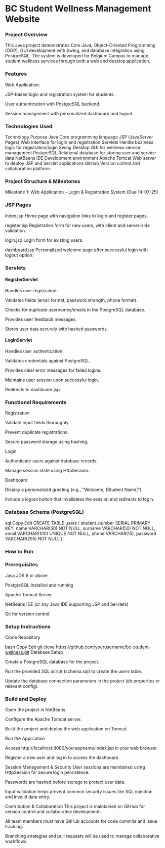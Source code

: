 # BC Student Wellness Management Website
### Project Overview
This Java project demonstrates Core Java, Object-Oriented Programming (OOP), GUI development with Swing, and database integration using PostgreSQL. The system is developed for Belgium Campus to manage student wellness services through both a web and desktop application.

### Features
Web Application:

JSP-based login and registration system for students.

User authentication with PostgreSQL backend.

Session management with personalized dashboard and logout.

### Technologies Used
Technology	Purpose
Java	Core programming language
JSP (JavaServer Pages)	Web interface for login and registration
Servlets	Handle business logic for registration/login
Swing	Desktop GUI for wellness service management
PostgreSQL	Relational database for storing user and service data
NetBeans IDE	Development environment
Apache Tomcat	Web server to deploy JSP and Servlet applications
GitHub	Version control and collaboration platform

### Project Structure & Milestones
Milestone 1: Web Application – Login & Registration System (Due 14-07-25)
### JSP Pages
index.jsp
Home page with navigation links to login and register pages.

register.jsp
Registration form for new users, with client and server-side validation.

login.jsp
Login form for existing users.

dashboard.jsp
Personalized welcome page after successful login with logout option.

### Servlets
#### RegisterServlet
Handles user registration:

Validates fields (email format, password strength, phone format).

Checks for duplicate usernames/emails in the PostgreSQL database.

Provides user feedback messages.

Stores user data securely with hashed passwords.

#### LoginServlet
Handles user authentication:

Validates credentials against PostgreSQL.

Provides clear error messages for failed logins.

Maintains user session upon successful login.

Redirects to dashboard.jsp.

### Functional Requirements
Registration

Validate input fields thoroughly.

Prevent duplicate registrations.

Secure password storage using hashing.

Login

Authenticate users against database records.

Manage session state using HttpSession.

Dashboard

Display a personalized greeting (e.g., "Welcome, [Student Name]").

Include a logout button that invalidates the session and redirects to login.

### Database Schema (PostgreSQL)
sql
Copy
Edit
CREATE TABLE users (
  student_number SERIAL PRIMARY KEY,
  name VARCHAR(50) NOT NULL,
  surname VARCHAR(50) NOT NULL,
  email VARCHAR(100) UNIQUE NOT NULL,
  phone VARCHAR(15),
  password VARCHAR(255) NOT NULL
);
### How to Run
### Prerequisites
Java JDK 8 or above

PostgreSQL installed and running

Apache Tomcat Server

NetBeans IDE (or any Java IDE supporting JSP and Servlets)

Git for version control

### Setup Instructions
Clone Repository

bash
Copy
Edit
git clone https://github.com/yourusername/bc-student-wellness.git
Database Setup

Create a PostgreSQL database for the project.

Run the provided SQL script (schema.sql) to create the users table.

Update the database connection parameters in the project (db.properties or relevant config).

### Build and Deploy

Open the project in NetBeans.

Configure the Apache Tomcat server.

Build the project and deploy the web application on Tomcat.

Run the Application

Access http://localhost:8080/yourappname/index.jsp in your web browser.

Register a new user and log in to access the dashboard.

Session Management & Security
User sessions are maintained using HttpSession for secure login persistence.

Passwords are hashed before storage to protect user data.

Input validation helps prevent common security issues like SQL injection and invalid data entry.

Contribution & Collaboration
This project is maintained on GitHub for version control and collaborative development.

All team members must have GitHub accounts for code commits and issue tracking.

Branching strategies and pull requests will be used to manage collaborative workflows.
